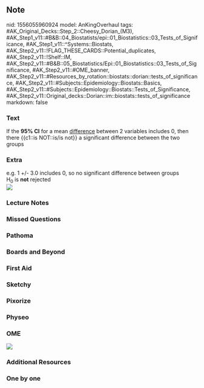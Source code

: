 ## Note
nid: 1556055960924
model: AnKingOverhaul
tags: #AK_Original_Decks::Step_2::Cheesy_Dorian_(M3), #AK_Step1_v11::#B&B::04_Biostatists/epi::01_Biostatistics::03_Tests_of_Significance, #AK_Step1_v11::^Systems::Biostats, #AK_Step2_v11::!FLAG_THESE_CARDS::Potential_duplicates, #AK_Step2_v11::!Shelf::IM, #AK_Step2_v11::#B&B::05_Biostatistics/Epi::01_Biostatistics::03_Tests_of_Significance, #AK_Step2_v11::#OME_banner, #AK_Step2_v11::#Resources_by_rotation::biostats::dorian::tests_of_significance, #AK_Step2_v11::#Subjects::Epidemiology::Biostats::Basics, #AK_Step2_v11::#Subjects::Epidemiology::Biostats::Tests_of_Significance, #AK_Step2_v11::Original_decks::Dorian::im::biostats::tests_of_significance
markdown: false

### Text
<div>
  If the <b>95% CI</b> for a mean <u>difference</u> between 2
  variables includes 0, then there {{c1::is NOT::is/is not}} a
  significant difference between the two groups
</div>

### Extra
<div>
  e.g. 1 +/- 3.0 includes 0, so no significant difference between
  groups
</div>
<div>
  H<sub>0</sub> is <b>not</b> rejected
</div><img src="paste-3102512575938561.jpg">

### Lecture Notes


### Missed Questions


### Pathoma


### Boards and Beyond


### First Aid


### Sketchy


### Pixorize


### Physeo


### OME
<div class="ome-widget">
  <a href="https://onlinemeded.org?ref=anki"><img src=
  "_OME_AnkiFlashcards_General_3.png"></a>
</div>

### Additional Resources


### One by one

